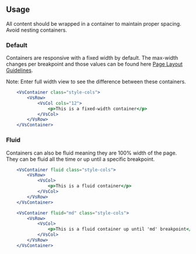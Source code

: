 ## Usage
All content should be wrapped in a container to maintain proper spacing. Avoid nesting containers. 

### Default
Containers are responsive with a fixed width by default. The max-width changes per breakpoint and those values can be found here <a href="/#/Guidelines/Page%20Layout">Page Layout Guidelines</a>.

Note: Enter full width view to see the difference between these containers.
```jsx
    <VsContainer class="style-cols">
        <VsRow>
            <VsCol cols="12">
                <p>This is a fixed-width container</p>
            </VsCol>
        </VsRow>
    </VsContainer>
```

### Fluid
Containers can also be fluid meaning they are 100% width of the page. They can be fluid all the time or up until a specific breakpoint. 
```jsx
    <VsContainer fluid class="style-cols">
        <VsRow>
            <VsCol>
                <p>This is a fluid container</p>
            </VsCol>
        </VsRow>
    </VsContainer>

    <VsContainer fluid="md" class="style-cols">
        <VsRow>
            <VsCol>
                <p>This is a fluid container up until 'md' breakpoint</p>
            </VsCol>
        </VsRow>
    </VsContainer>
```

